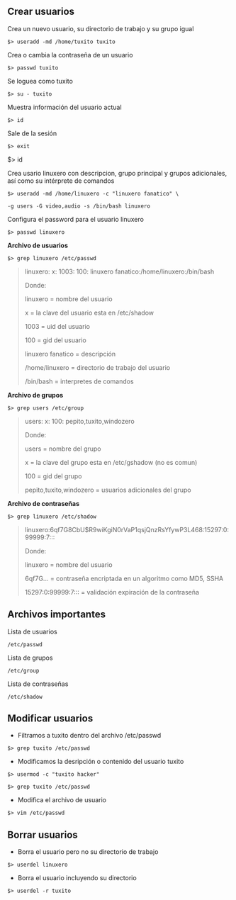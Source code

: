 ## Crear usuarios ##

Crea un nuevo usuario, su directorio de trabajo y su grupo igual 

`$> useradd -md /home/tuxito tuxito` 

Crea o cambia la contraseña de un usuario 

`$> passwd tuxito` 

Se loguea como tuxito 

`$> su - tuxito` 

Muestra información del usuario actual 

`$> id` 

Sale de la sesión 

`$> exit` 

$> id 

Crea usario linuxero con descripcion, grupo principal y grupos adicionales, así como su intérprete de comandos 

`$> useradd -md /home/linuxero -c "linuxero fanatico" \` 

`-g users -G video,audio -s /bin/bash linuxero` 

Configura el password para el usuario linuxero

`$> passwd linuxero` 

**Archivo de usuarios**

`$> grep linuxero /etc/passwd` 

> linuxero: x: 1003: 100: linuxero fanatico:/home/linuxero:/bin/bash
>
> Donde: 
>
> linuxero = nombre del usuario 
>
> x = la clave del usuario esta en /etc/shadow 
>
> 1003 = uid del usuario 
>
> 100 = gid del usuario 
>
> linuxero fanatico = descripción 
>
> /home/linuxero = directorio de trabajo del usuario 
>
> /bin/bash = interpretes de comandos 

**Archivo de grupos**

`$> grep users /etc/group` 

> users: x: 100: pepito,tuxito,windozero 
>
> Donde: 
>
> users = nombre del grupo 
>
> x = la clave del grupo esta en /etc/gshadow (no es comun) 
>
> 100 = gid del grupo 
>
> pepito,tuxito,windozero = usuarios adicionales del grupo 

**Archivo de contraseñas** 

`$> grep linuxero /etc/shadow`  

> linuxero:$6$qf7G8CbU$R9wiKgiN0rVaP1qsjQnzRsYfywP3L468:15297:0:99999:7::: 
>
> Donde: 
>
> linuxero = nombre del usuario 
>
> $6$qf7G... = contraseña encriptada en un algoritmo como MD5, SSHA 
>
> 15297:0:99999:7::: = validación expiración de la contraseña 

## Archivos importantes ##

Lista de usuarios

`/etc/passwd`  

Lista de grupos

`/etc/group`

Lista de contraseñas

`/etc/shadow` 

## Modificar usuarios ##

* Filtramos a tuxito dentro del archivo /etc/passwd

`$> grep tuxito /etc/passwd` 

* Modificamos la desripción o contenido del usuario tuxito 

`$> usermod -c "tuxito hacker"` 

`$> grep tuxito /etc/passwd` 

* Modifica el archivo de usuario

`$> vim /etc/passwd` 

## Borrar usuarios ##

* Borra el usuario pero no su directorio de trabajo 

`$> userdel linuxero`

* Borra el usuario incluyendo su directorio

`$> userdel -r tuxito`
